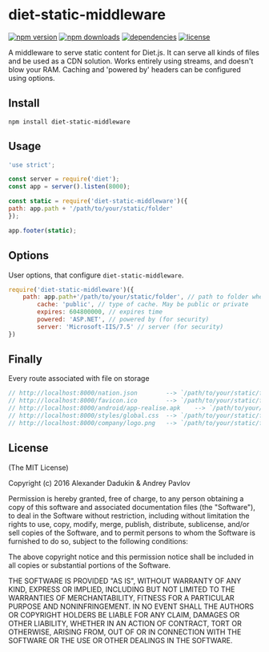 # diet-static-middleware
[![npm version](https://img.shields.io/npm/v/diet-static-middleware.svg)](https://npmjs.com/package/diet-static-middleware)
[![npm downloads](https://img.shields.io/npm/dm/diet-static-middleware.svg)](https://npmjs.com/package/diet-static-middleware)
[![dependencies](https://david-dm.org/UndefinedLab/diet-static-middleware.svg)](https://david-dm.org/UndefinedLab/diet-static-middleware)
[![license](https://img.shields.io/npm/l/diet-static-middleware.svg)](https://github.com/UndefinedLab/diet-static-middleware/blob/master/LICENSE)

A middleware to serve static content for Diet.js.
It can serve all kinds of files and be used as a CDN solution. Works entirely using streams, and doesn't blow your RAM. Caching and 'powered by' headers can be configured using options.

## **Install**
```
npm install diet-static-middleware
```

## **Usage**

```js
'use strict';

const server = require('diet');
const app = server().listen(8000);

const static = require('diet-static-middleware')({
path: app.path + '/path/to/your/static/folder'
});

app.footer(static);
```

## **Options**
User options, that configure `diet-static-middleware`.
```js
require('diet-static-middleware')({
    path: app.path+'/path/to/your/static/folder', // path to folder where you store files
    	cache: 'public', // type of cache. May be public or private
    	expires: 604800000, // expires time
    	powered: 'ASP.NET', // powered by (for security)
    	server: 'Microsoft-IIS/7.5' // server (for security)
})
```

## **Finally**
Every route associated with file on storage

```js
// http://localhost:8000/nation.json		--> `/path/to/your/static/folder/favicon.json`
// http://localhost:8000/favicon.ico		--> `/path/to/your/static/folder/favicon.ico`
// http://localhost:8000/android/app-realise.apk	--> `/path/to/your/static/folder/android/app-realise.apk`
// http://localhost:8000/styles/global.css	--> `/path/to/your/static/folder/styles/global.css`
// http://localhost:8000/company/logo.png	--> `/path/to/your/static/folder/company/logo.png`
```

## **License**

(The MIT License)

Copyright (c) 2016 Alexander Dadukin & Andrey Pavlov

Permission is hereby granted, free of charge, to any person obtaining a copy of this software and associated documentation files (the "Software"), to deal in the Software without restriction, including without limitation the rights to use, copy, modify, merge, publish, distribute, sublicense, and/or sell copies of the Software, and to permit persons to whom the Software is furnished to do so, subject to the following conditions:

The above copyright notice and this permission notice shall be included in all copies or substantial portions of the Software.

THE SOFTWARE IS PROVIDED "AS IS", WITHOUT WARRANTY OF ANY KIND, EXPRESS OR IMPLIED, INCLUDING BUT NOT LIMITED TO THE WARRANTIES OF MERCHANTABILITY, FITNESS FOR A PARTICULAR PURPOSE AND NONINFRINGEMENT. IN NO EVENT SHALL THE AUTHORS OR COPYRIGHT HOLDERS BE LIABLE FOR ANY CLAIM, DAMAGES OR OTHER LIABILITY, WHETHER IN AN ACTION OF CONTRACT, TORT OR OTHERWISE, ARISING FROM, OUT OF OR IN CONNECTION WITH THE SOFTWARE OR THE USE OR OTHER DEALINGS IN THE SOFTWARE.